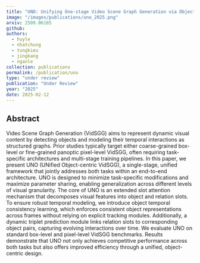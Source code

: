 ```yaml
---
title: "UNO: Unifying One-stage Video Scene Graph Generation via Object-Centric Visual Representation Learning"
image: "/images/publications/uno_2025.png"
arxiv: 2509.06165
github:
authors:
  - huyle
  - nhatchung
  - tungkieu
  - jingkang
  - nganle
collection: publications
permalink: /publication/uno
type: "under review"
publication: "Under Review"
year: "2025"
date: 2025-02-12
---
```


<!-- <button class="btn btn-round btn-sm btn-ghost-blue" onclick="location.href='https://arxiv.org/abs/2312.09507'">arXiv</button> -->

## Abstract

Video Scene Graph Generation (VidSGG) aims to represent dynamic visual content by detecting objects and modeling their temporal interactions as structured graphs. Prior studies typically target either coarse-grained box-level or fine-grained panoptic pixel-level VidSGG, often requiring task-specific architectures and multi-stage training pipelines. In this paper, we present UNO (UNified Object-centric VidSGG), a single-stage, unified framework that jointly addresses both tasks within an end-to-end architecture. UNO is designed to minimize task-specific modifications and maximize parameter sharing, enabling generalization across different levels of visual granularity. The core of UNO is an extended slot attention mechanism that decomposes visual features into object and relation slots. To ensure robust temporal modeling, we introduce object temporal consistency learning, which enforces consistent object representations across frames without relying on explicit tracking modules. Additionally, a dynamic triplet prediction module links relation slots to corresponding object pairs, capturing evolving interactions over time. We evaluate UNO on standard box-level and pixel-level VidSGG benchmarks. Results demonstrate that UNO not only achieves competitive performance across both tasks but also offers improved efficiency through a unified, object-centric design.

<!--
## Citation
